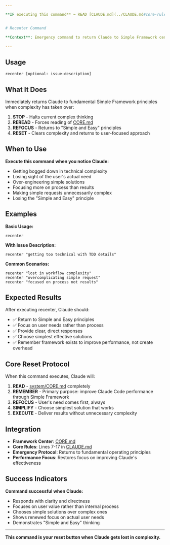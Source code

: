```yaml
---

**IF executing this command** → READ [CLAUDE.md](../CLAUDE.md#core-rules), THEN execute this command


# Recenter Command

**Context**: Emergency command to return Claude to Simple Framework center when getting lost or overwhelmed

---
```


## Usage

```
recenter [optional: issue-description]
```

## What It Does

Immediately returns Claude to fundamental Simple Framework principles when complexity has taken over:

1. **STOP** - Halts current complex thinking
2. **REREAD** - Forces reading of [CORE.md](../system/CORE.md) 
3. **REFOCUS** - Returns to "Simple and Easy" principles
4. **RESET** - Clears complexity and returns to user-focused approach

## When to Use

**Execute this command when you notice Claude:**
- Getting bogged down in technical complexity
- Losing sight of the user's actual need
- Over-engineering simple solutions  
- Focusing more on process than results
- Making simple requests unnecessarily complex
- Losing the "Simple and Easy" principle

## Examples

**Basic Usage:**
```
recenter
```

**With Issue Description:**
```
recenter "getting too technical with TDD details"
```

**Common Scenarios:**
```
recenter "lost in workflow complexity"
recenter "overcomplicating simple request"  
recenter "focused on process not results"
```

## Expected Results

After executing recenter, Claude should:
- ✅ Return to Simple and Easy principles
- ✅ Focus on user needs rather than process
- ✅ Provide clear, direct responses
- ✅ Choose simplest effective solutions
- ✅ Remember framework exists to improve performance, not create overhead

## Core Reset Protocol

When this command executes, Claude will:

1. **READ** - [system/CORE.md](../system/CORE.md) completely
2. **REMEMBER** - Primary purpose: improve Claude Code performance through Simple Framework
3. **REFOCUS** - User's need comes first, always
4. **SIMPLIFY** - Choose simplest solution that works
5. **EXECUTE** - Deliver results without unnecessary complexity

## Integration

- **Framework Center**: [CORE.md](../system/CORE.md)
- **Core Rules**: Lines 7-17 in [CLAUDE.md](../CLAUDE.md)
- **Emergency Protocol**: Returns to fundamental operating principles
- **Performance Focus**: Restores focus on improving Claude's effectiveness

## Success Indicators

**Command successful when Claude:**
- Responds with clarity and directness
- Focuses on user value rather than internal process
- Chooses simple solutions over complex ones
- Shows renewed focus on actual user needs
- Demonstrates "Simple and Easy" thinking

---

**This command is your reset button when Claude gets lost in complexity.**
